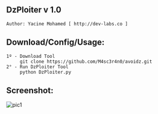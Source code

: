 ## DzPloiter v 1.0
    Author: Yacine Mohamed [ http://dev-labs.co ]
## Download/Config/Usage:
    1º - Download Tool
         git clone https://github.com/M4sc3r4n0/avoidz.git
    2° - Run DzPloiter Tool
         python DzPloiter.py
## Screenshot:
![pic1](http://i.imgur.com/qTqILf3.png)


